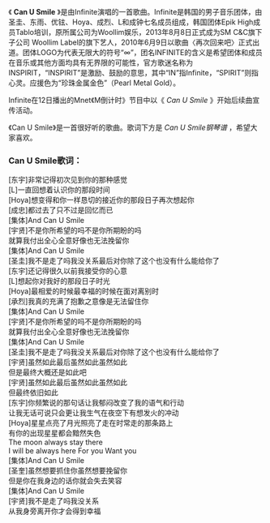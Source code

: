 

《 **Can U Smile**
》是由Infinite演唱的一首歌曲。Infinite是韩国的男子音乐团体，由圣圭、东雨、优铉、Hoya、成烈、L和成钟七名成员组成，韩国团体Epik
High成员Tablo培训，原所属公司为Woollim娱乐，2013年8月8日正式成为SM C&C旗下子公司 Woollim
Label的旗下艺人，2010年6月9日以歌曲〈再次回来吧〉正式出道。团体LOGO为代表无限大的符号“∞”，团名INFINITE的含义是希望团体和成员在音乐或其他方面均具有无界限的可能性，官方歌迷名称为INSPIRIT，“INSPIRIT”是激励、鼓励的意思，其中“IN”指Infinite，“SPIRIT”则指心灵。应援色为“珍珠金属金色”（Pearl
Metal Gold）。

  

Infinite在12日播出的Mnet《M倒计时》节目中以《 _Can U Smile_ 》开始后续曲宣传活动。

  

《Can U Smile》是一首很好听的歌曲。歌词下方是 _Can U Smile钢琴谱_ ，希望大家喜欢。

### Can U Smile歌词：

[东宇]非常记得初次见到你的那种感觉  
[L]一直回想着认识你的那段时间  
[Hoya]想变得和你一样恳切的接近你的那段日子再次想起你  
[成忠]都过去了只不过是回忆而已  
[集体]And Can U Smile  
[宇贤]不是你所希望的吗不是你所期盼的吗  
就算我付出全心全意好像也无法挽留你  
[集体]And Can U Smile  
[圣圭]我不是走了吗我没关系最后对你除了这个也没有什么能给你了  
[东宇]还记得很久以前我接受你的心意  
[L]想起你对我好的那段日子时光  
[Hoya]最相爱的时候最幸福的时候在面对离别时  
[承烈]我真的充满了抱歉之意像是无法留住你  
[集体]And Can U Smile  
[宇贤]不是你所希望的吗不是你所期盼的吗  
就算我付出全心全意好像也无法挽留你  
[集体]And Can U Smile  
[圣圭]我不是走了吗我没关系最后对你除了这个也没有什么能给你了  
[宇贤]虽然如此最后虽然如此虽然如此  
但是最终大概还是如此吧  
[宇贤]虽然如此最后虽然如此虽然如此  
但最终依旧如此  
[东宇]你频繁说的那句话让我郁闷改变了我的语气和行动  
让我无话可说只会更让我生气在夜空下有想发火的冲动  
[Hoya]星星点亮了月光照亮了走在时常走的那条路上  
有你的出现星星都会黯然失色  
The moon always stay there  
I will be always here For you Want you  
[集体]And Can U Smile  
[圣奎]虽然想要抓住你虽然想要挽留你  
但是你在我身边的话你就会失去笑容  
[集体]And Can U Smile  
[宇贤]我不是走了吗我没关系  
从我身旁离开你才会得到幸福

